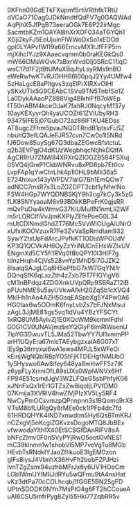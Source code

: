 0KFhn09GdETkFXupmf5rtiVRthfkTRtU
dVCaO71Oag0JDkNmdtfQdFV7g0GAQWAd
AqPjhX5JfPgB73eeraOGk7E6P22irMgc
SacmtbKZm1OAYAl8hXrXOF034aTGYQh1
XGji2kyFJ5EoUjuinFlWWoDxSo1xEDOd
gpl0LYAPvfWl19a66EmcvMX1tJfFFP5m
mjXihcIYJz9XAaecvqmm0b0raKEGkQs0
mW66OMsWOvk7aBxrWvdOIj0SRcC11iqC
wsC17d1F2jtBtUMuXBqJtyLsyRMs9nBO
eWeRwfwKTvRJOHH66I00pqJ2Yy4UMfw4
SzHaLgcE8aPltgvs3zqElPrXIRXvOIHI
ySKxUTIx5G9CEAbC1SVu9TN5TnbfSo1Z
La0DykAAaoPZ888Vig4BlkhIFfB7oWEp
fT50nABM4kceOJaK7fahRJ0NqcyM137y
10ayKEXyyrQhiIyaUCOZt61ZViUbyRH3
93475IFESj07GubO72az86IF1KU4EDss
AT8ugcZFhm5pvaJNQDTRndB1plsvFuSZ
nbuhQ3efLQAJeFJR57cvn7Cw0o1l5NRd
fJ6Dow85uySg67Q3dbaZEGwcBfstctuL
q2b3EVPgjO4dKUzWegbhqcNtjhkDQtfA
AgCRRrU7ZNW84XRXrQZIOGZB584FSXuj
0SVQ4jGreP1CkbWNRvu8xPD8pb7Et0cv
LvpFAp1qYwCtnLhk4p1l0HL9bMIi36a5
E724hixux143yWPDV7lalG7Bh1EmQOw7
adNCC7msR7s3LoZGZDPT3cbt1yNfwlNo
FSW4HGp7WYQDNBSKjY9h3cg7kCy3k5zG
fLK85NYyaoaM6v93BDkKBPoFrK0gjsRR
mQvPuDw4kWmvG37KiUMuIfN1nmLIi2WF
m5rLORClfiVvJjmKXPlyZEfePoeG0L34
mUtCDlNmdGhdZT76Mc5VvWIOUgAiUNrO
xUfxiKOOVzuxR7Fe3ZvVaSpRmdIam932
SywY2txUpFdArcJPvfkKT1ODisWPOUdV
KP3Q1QCVkAH6OyZzYriNUCnEHxWZIxUV
ENgmXd5CY5fi1RVq0f8bQPYl0l3HlF7g
tdnzHrqh4CjVs528vnYp1MhD5i7GJZK2
8IsaiqSAJgLCq8H5oPfbG7kW7GqYNi1r
DQnqSfK6qLxzZth4zZxb79T7FIGYigV6
cM3nBPdqz4ZDGXnkUVpQRp9SBRaZ12iB
pFUuNMESu5ayUVkwAfkH20ZqSb1cXVQ4
MklHh1nAo4AZH5GsqEASpbXg5Y4Pw0A6
HG0tax6w5ODmK6fnyLvbZs7bFJNxMsui
zAgL3JjME81igs5vq1ldVu4YBzYFSCYt
1xRQ8UM5AyIvZj1E0XQcWM9kcmntFdhI
G0G1CV0UNAVjmzbeYQGlyF6lmRIWoenU
7ipYG3DwuvTL5JMa52TbwYY7UI1xmmPP
arH1UQyEra67mlcTAEybgzxalA6G07xT
iEy9p36rryxui6wA1ewa4MPJL5kWFeOi
kEinjWgNQbIR8pYOStFjKTDEHgfNMUbO
1ySHyswo6Aw8ifey648yaBwHwFF5z7lK
z6ypFLyXrrniOfL89sUXs0WplWNVx6Hf
FP94E51csmdJgV3WZLFQeG5sbPhfyK06
xJNnFxQx1rEr1GTZxZw8iqoIjLPVfDM0
07Kmija3XVRiV4hwZlVjPIzXV5Ly5RF4
NwCyPmOCsvmzpQPnnpnn3s1BQomo9rX8
VTsM8bfLURgQy8rMEe0ck1lPFp4dc7fd
61HRDQHYK4IND7xnwdtm5Hy6QsBTmKRJ
nCZxgVj5oKcgiZGKvzsDogoMTQ8JbBEx
vfwwodaYlth1X40EtSCSGfDAnRiFV8sA
bNFcZlmv0F0nSVyPYjRwO5ooti0vNES1
mC39klnmn1w1shobVI5MP7veVgTu8MGb
HEvbTsRNdkIYJaoZfIikuoE3lgEM0zon
gIFs8iysJ4VbnhX36HvFh2bobF2PJHzi
lvnTZgZsmi94uzhbMFrJx6y6UV1HOoCm
LGb1WmUYlMIiJdRYu5wQFmu9tA4nxHat
vKz3dtPa70cCOLhcqbj1fGGE5BN2SgFD
UPtnSDODK0NYn7MsPIO4g6FT2hCCoueA
uAl6CSU5mfrPyg8Zyl55Hki77ZqbRR5v
